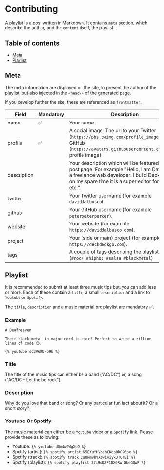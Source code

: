 # Contributing

A playlist is a post written in Markdown. It contains `meta` section, which describe the author, and the `content` itself, the playlist.

## Table of contents

- [Meta](#meta)
- [Playlist](#playlist)

## Meta

The meta information are displayed on the site, to present the author of the playlist, but also injected in the `<head/>` of the generated page.

If you develop further the site, these are referenced as `frontmatter`.

| Field | Mandatory | Description |
|---|---|---|
| name | ✅ | Your name. |
| profile | ✅ | A social image. The url to your Twitter (`https://pbs.twimg.com/profile_images/...`) or GitHub (`https://avatars.githubusercontent.com/u/...`) profile image). |
| description |   | Your description which will be featured on the post page. For example "Hello, I am David. I am a freelance web developer. I build DeckDeckGo on my spare time it is a super editor for slides etc.".  |
| twitter | | Your Twitter username (for example `daviddalbusco`). |
| github | | Your GitHub username (for example `peterpeterparker`). |
| website | | Your website (for example `https://daviddalbusco.com`). |
| project | | Your (side or main) project (for example `https://deckdeckgo.com`). |
| tags | | A couple of tags describing the playlist style (`#rock #hiphop #salsa #blackmetal`) |

## Playlist

It is recommended to submit at least three music tips but, you can add less or more. Each of these contain a `title`, a small `description` and a link to `Youtube` or `Spotify`.

The `title`, `description` and a music material pro playlist are mandatory  ✅.

### Example

```
# Deafheaven

Their black metal in major cord is epic! Perfect to write a zillion lines of code 😉.

{% youtube sC3V6DU-o9k %}
```

### Title

The title of the music tips can either be a band ("AC/DC") or, a song ("AC/DC - Let the be rock").

### Description

Why do you love that band or song? Or any particular fun fact about it? Or a short story?

### Youtube Or Spotify

The music material can either be a `Youtube` video or a `Spotify` link. Please provide these as following:

- Youtube: `{% youtube dQw4w9WgXcQ %}`
- Spotify (artist): `{% spotify artist 65EXuYHVoehCKqp0kOS6px %}`
- Spotify (track): `{% spotify track 2u8NmvhYX6wiviyxJTOhEi %}`
- Spotify (playlist): `{% spotify playlist 37i9dQZF1DX9RwfGbeGQwP %}`
